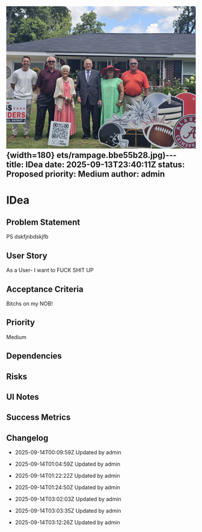 ![image](assets/rampage.bbe55b28.jpg){width=180}
ets/rampage.bbe55b28.jpg)---
title: IDea
date: 2025-09-13T23:40:11Z
status: Proposed
priority: Medium
author: admin
---

# IDea

## Problem Statement
PS dskfjnbdskjfb

## User Story
As a User- I want to FUCK SHIT UP

## Acceptance Criteria
Bitchs on my NOB!

## Priority
Medium

## Dependencies


## Risks


## UI Notes


## Success Metrics


## Changelog
- 2025-09-14T00:09:59Z Updated by admin

- 2025-09-14T01:04:59Z Updated by admin

- 2025-09-14T01:22:22Z Updated by admin

- 2025-09-14T01:24:50Z Updated by admin

- 2025-09-14T03:02:03Z Updated by admin

- 2025-09-14T03:03:35Z Updated by admin

- 2025-09-14T03:12:26Z Updated by admin
